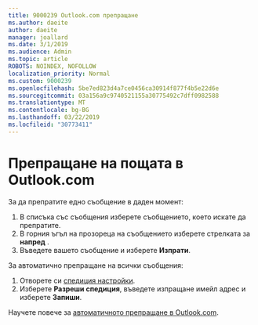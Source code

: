 ```yaml
---
title: 9000239 Outlook.com препращане
ms.author: daeite
author: daeite
manager: joallard
ms.date: 3/1/2019
ms.audience: Admin
ms.topic: article
ROBOTS: NOINDEX, NOFOLLOW
localization_priority: Normal
ms.custom: 9000239
ms.openlocfilehash: 5be7ed823d4a7ce0456ca30914f877f4b5e22d6e
ms.sourcegitcommit: 03a156a9c9740521155a30775492c7dff0982588
ms.translationtype: MT
ms.contentlocale: bg-BG
ms.lasthandoff: 03/22/2019
ms.locfileid: "30773411"
---
```

# <a name="forwarding-email-in-outlookcom"></a>Препращане на пощата в Outlook.com

За да препратите едно съобщение в даден момент:

1. В списъка със съобщения изберете съобщението, което искате да препратите.
2. В горния ъгъл на прозореца на съобщението изберете стрелката за **напред** .
3. Въведете вашето съобщение и изберете **Изпрати**.

За автоматично препращане на всички съобщения:

1. Отворете си [спедиция настройки](https://outlook.live.com/mail/options/mail/forwarding/forwardingOption).
2. Изберете **Разреши спедиция**, въведете изпращане имейл адрес и изберете **Запиши**.

Научете повече за [автоматичното препращане в Outlook.com](https://support.office.com/article/6246987c-6c8f-4144-b255-14fc07007dad).